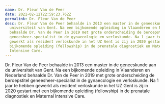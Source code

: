 ```yaml
---
name: Dr. Fleur Van de Peer
date: 2021-02-12T22:59:23.762Z
permalink: Dr. Fleur Van de Peer
desc: Dr. Fleur Van de Peer behaalde in 2013 een master in de geneeskunde aan de
  universiteit van Gent. Na een bijkomende opleiding in Vlaanderen en Nederland
  behaalde Dr. Van de Peer in 2019 met grote onderscheiding de beroepstitel
  geneesheer-specialist in de gynaecologie en verloskunde. Na 1 jaar te hebben
  gewerkt als resident verloskunde in het UZ Gent is zij in 2020 gestart met een
  bijkomende opleiding (fellowship) in de prenatale diagnostiek en Maternal
  Intensive Care.
---
```

Dr. Fleur Van de Peer behaalde in 2013 een master in de geneeskunde aan de universiteit van Gent. Na een bijkomende opleiding in Vlaanderen en Nederland behaalde Dr. Van de Peer in 2019 met grote onderscheiding de beroepstitel geneesheer-specialist in de gynaecologie en verloskunde. Na 1 jaar te hebben gewerkt als resident verloskunde in het UZ Gent is zij in 2020 gestart met een bijkomende opleiding (fellowship) in de prenatale diagnostiek en Maternal Intensive Care.